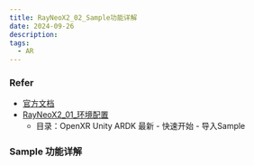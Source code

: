 ```yaml
---
title: RayNeoX2_02_Sample功能详解
date: 2024-09-26
description: 
tags:
  - AR
---
```

### Refer
- [官方文档](https://open.rayneo.cn/#/docs/x2?name=)
- [RayNeoX2_01_环境配置](https://huangkexinspace.github.io/posts/xr_rayneo/rayneox2_01_%E7%8E%AF%E5%A2%83%E9%85%8D%E7%BD%AE/)
	- 目录：OpenXR Unity ARDK 最新 - 快速开始 - 导入Sample
### Sample 功能详解
